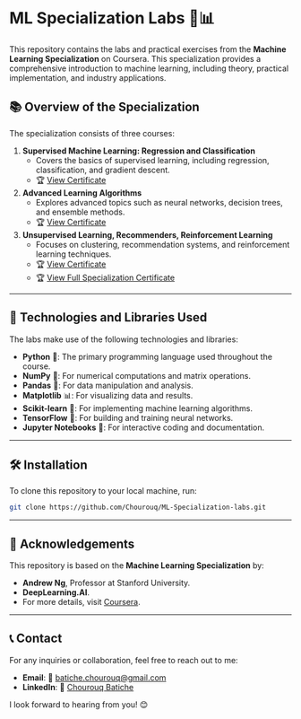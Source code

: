 # ML Specialization Labs 🤖📊

This repository contains the labs and practical exercises from the **Machine Learning Specialization** on Coursera. This specialization provides a comprehensive introduction to machine learning, including theory, practical implementation, and industry applications.

## 📚 Overview of the Specialization

The specialization consists of three courses:

1. **Supervised Machine Learning: Regression and Classification**
   - Covers the basics of supervised learning, including regression, classification, and gradient descent.
   - 🏆 [View Certificate](#) 
2. **Advanced Learning Algorithms**
   - Explores advanced topics such as neural networks, decision trees, and ensemble methods.
   - 🏆 [View Certificate](#) 
3. **Unsupervised Learning, Recommenders, Reinforcement Learning**
   - Focuses on clustering, recommendation systems, and reinforcement learning techniques.
   - 🏆 [View Certificate](#)
   - 🏆 [View Full Specialization Certificate](#)
---
## 🔧 Technologies and Libraries Used

The labs make use of the following technologies and libraries:

- **Python** 🐍: The primary programming language used throughout the course.
- **NumPy** 📐: For numerical computations and matrix operations.
- **Pandas** 🐼: For data manipulation and analysis.
- **Matplotlib** 📊: For visualizing data and results.
- **Scikit-learn** 🤖: For implementing machine learning algorithms.
- **TensorFlow** 🔗: For building and training neural networks.
- **Jupyter Notebooks** 📓: For interactive coding and documentation.

---

## 🛠️ Installation

To clone this repository to your local machine, run:

```bash
git clone https://github.com/Chourouq/ML-Specialization-labs.git
```
---
## 🌟 Acknowledgements

This repository is based on the **Machine Learning Specialization** by:

- **Andrew Ng**, Professor at Stanford University.
- **DeepLearning.AI**.
- For more details, visit [Coursera](https://www.coursera.org/specializations/machine-learning-introduction).
---

## 📞 Contact

For any inquiries or collaboration, feel free to reach out to me:

- **Email**: 📧 [batiche.chourouq@gmail.com](mailto:batiche.chourouq@gmail.com)
- **LinkedIn**: 🔗 [Chourouq Batiche](https://www.linkedin.com/in/chourouq-batiche-bb8a2a334/)

I look forward to hearing from you! 😊

